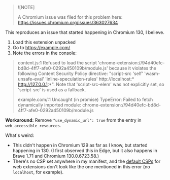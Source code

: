 > ![NOTE]
>
> A Chromium issue was filed for this problem here: https://issues.chromium.org/issues/363027634

This reproduces an issue that started happening in Chromium 130, I believe.

1. Load this extension unpacked
2. Go to https://example.com/
3. Note the errors in the console:

> content.js:1 Refused to load the script 'chrome-extension://94d40efc-bd8d-4ff7-afe0-0292a450109b/module.js' because it violates the following Content Security Policy directive: "script-src 'self' 'wasm-unsafe-eval' 'inline-speculation-rules' http://localhost:* http://127.0.0.1:*". Note that 'script-src-elem' was not explicitly set, so 'script-src' is used as a fallback.
>
> example.com/:1 Uncaught (in promise) TypeError: Failed to fetch dynamically imported module: chrome-extension://94d40efc-bd8d-4ff7-afe0-0292a450109b/module.js

**Workaround:** Remove `"use_dynamic_url": true` from the entry in `web_accessible_resources`.

What's weird:

* This didn't happen in Chromium 129 as far as I know, but started happening in 130. (I first observed this in Edge, but it also happens in Brave 1.71 and Chromium 130.0.6723.58.)
* There's no CSP set anywhere in my manifest, and the [default CSPs](https://developer.chrome.com/docs/extensions/reference/manifest/content-security-policy#default_policy) for web extensions don't look like the one mentioned in this error (no `localhost`, for example).
